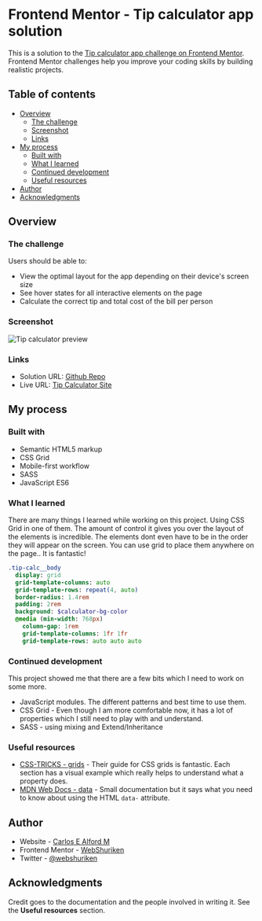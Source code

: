 # Frontend Mentor - Tip calculator app solution

This is a solution to the [Tip calculator app challenge on Frontend Mentor](https://www.frontendmentor.io/challenges/tip-calculator-app-ugJNGbJUX). Frontend Mentor challenges help you improve your coding skills by building realistic projects.

## Table of contents

- [Overview](#overview)
  - [The challenge](#the-challenge)
  - [Screenshot](#screenshot)
  - [Links](#links)
- [My process](#my-process)
  - [Built with](#built-with)
  - [What I learned](#what-i-learned)
  - [Continued development](#continued-development)
  - [Useful resources](#useful-resources)
- [Author](#author)
- [Acknowledgments](#acknowledgments)

## Overview

### The challenge

Users should be able to:

- View the optimal layout for the app depending on their device's screen size
- See hover states for all interactive elements on the page
- Calculate the correct tip and total cost of the bill per person

### Screenshot

![Tip calculator preview](./screenshot.png)

### Links

- Solution URL: [Github Repo](https://github.com/web-shuriken/tip-calculator)
- Live URL: [Tip Calculator Site](https://web-shuriken.github.io/tip-calculator/)

## My process

### Built with

- Semantic HTML5 markup
- CSS Grid
- Mobile-first workflow
- SASS
- JavaScript ES6

### What I learned

There are many things I learned while working on this project. Using CSS Grid in one of them. The amount of control it gives you over the layout of the elements is incredible. The elements dont even have to be in the order they will appear on the screen. You can use grid to place them anywhere on the page.. It is fantastic!

```sass
.tip-calc__body
  display: grid
  grid-template-columns: auto
  grid-template-rows: repeat(4, auto)
  border-radius: 1.4rem
  padding: 2rem
  background: $calculator-bg-color
  @media (min-width: 768px)
    column-gap: 1rem
    grid-template-columns: 1fr 1fr
    grid-template-rows: auto auto auto
```

### Continued development

This project showed me that there are a few bits which I need to work on some more.

- JavaScript modules. The different patterns and best time to use them.
- CSS Grid - Even though I am more comfortable now, it has a lot of properties which I still need to play with and understand.
- SASS - using mixing and Extend/Inheritance

### Useful resources

- [CSS-TRICKS - grids](https://css-tricks.com/snippets/css/complete-guide-grid/) - Their guide for CSS grids is fantastic. Each section has a visual example which really helps to understand what a property does.
- [MDN Web Docs - data](https://developer.mozilla.org/en-US/docs/Learn/HTML/Howto/Use_data_attributes) - Small documentation but it says what you need to know about using the HTML `data-` attribute.

## Author

- Website - [Carlos E Alford M](https://carlosealford.com)
- Frontend Mentor - [WebShuriken](https://www.frontendmentor.io/profile/WebShuriken)
- Twitter - [@webshuriken](https://www.twitter.com/webshuriken)

## Acknowledgments

Credit goes to the documentation and the people involved in writing it. See the **Useful resources** section.
